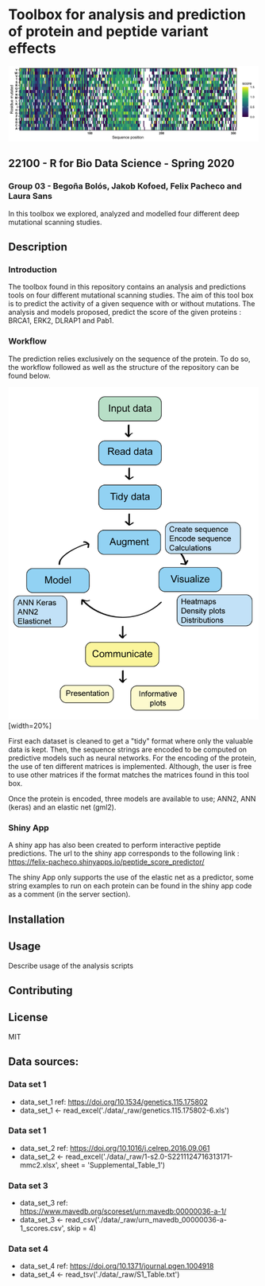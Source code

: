 # Toolbox for analysis and prediction of protein and peptide variant effects
![Image description](https://github.com/rforbiodatascience/2020_group03/blob/master//results/04_heatmaps/heatmap_data_set_score_1.png)
## 22100 - R for Bio Data Science - Spring 2020
### Group 03 - Begoña Bolós, Jakob Kofoed, Felix Pacheco and Laura Sans
In this toolbox we explored, analyzed and modelled four different deep mutational scanning studies.


## Description

### Introduction
The toolbox found in this repository contains an analysis and predictions tools on four different mutational scanning studies. The aim of this tool box is to predict the activity of a given sequence with or without mutations. The analysis and models proposed, predict the score of the given proteins : BRCA1, ERK2, DLRAP1 and Pab1.


### Workflow
The prediction relies exclusively on the sequence of the protein. To do so, the workflow followed as well as the structure of the repository can be found below.

![Image description](https://github.com/rforbiodatascience/2020_group03/blob/master/doc/external_figures/flowchart.png)[width=20%]

First each dataset is cleaned to get a "tidy" format where only the valuable data is kept. Then, the sequence strings are encoded to be computed on predictive models such as neural networks. For the encoding of the protein, the use of ten different matrices is implemented. Although, the user is free to use other matrices if the format matches the matrices found in this tool box.

Once the protein is encoded, three models are available to use; ANN2, ANN (keras) and an elastic net (gml2).

### Shiny App
A shiny app has also been created to perform interactive peptide predictions. The url to the shiny app corresponds to the following link : https://felix-pacheco.shinyapps.io/peptide_score_predictor/

The shiny App only supports the use of the elastic net as a predictor, some string examples to run on each protein can be found in the shiny app code as a comment (in the server section).

## Installation


## Usage 


Describe usage of the analysis scripts


## Contributing



## License

MIT





## Data sources:

### Data set 1
* data_set_1 ref: https://doi.org/10.1534/genetics.115.175802
* data_set_1 <- read_excel('./data/_raw/genetics.115.175802-6.xls')

### Data set 1
* data_set_2 ref: https://doi.org/10.1016/j.celrep.2016.09.061
* data_set_2 <- read_excel('./data/_raw/1-s2.0-S2211124716313171-mmc2.xlsx', sheet = 'Supplemental_Table_1')

### Data set 3
* data_set_3 ref: https://www.mavedb.org/scoreset/urn:mavedb:00000036-a-1/
* data_set_3 <- read_csv('./data/_raw/urn_mavedb_00000036-a-1_scores.csv', skip = 4)

### Data set 4
* data_set_4 ref: https://doi.org/10.1371/journal.pgen.1004918
* data_set_4 <- read_tsv('./data/_raw/S1_Table.txt')
